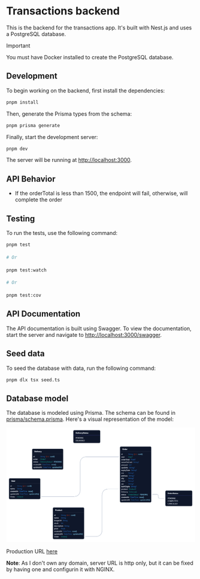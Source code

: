 # Transactions backend

This is the backend for the transactions app. It's built with Nest.js and uses a PostgreSQL database.

> [!IMPORTANT]  
> You must have Docker installed to create the PostgreSQL database.

## Development

To begin working on the backend, first install the dependencies:

```bash
pnpm install
```

Then, generate the Prisma types from the schema:

```bash
pnpm prisma generate
```

Finally, start the development server:

```bash
pnpm dev
```

The server will be running at [http://localhost:3000](http://localhost:3000).

## API Behavior

* If the orderTotal is less than 1500, the endpoint will fail, otherwise, will complete the order

## Testing

To run the tests, use the following command:

```bash
pnpm test

# Or

pnpm test:watch

# Or

pnpm test:cov
```

## API Documentation

The API documentation is built using Swagger. To view the documentation, start the server and navigate to [http://localhost:3000/swagger](http://localhost:3000/swagger).

## Seed data

To seed the database with data, run the following command:

```bash
pnpm dlx tsx seed.ts
```

## Database model

The database is modeled using Prisma. The schema can be found in [prisma/schema.prisma](prisma/schema.prisma). Here's a visual representation of the model:

![Database model](./data-model.png)

Production URL [here](http://ec2-35-153-182-194.compute-1.amazonaws.com/api/products)

**Note**: As I don't own any domain, server URL is http only, but it can be fixed by having one and configurin it with NGINX.
